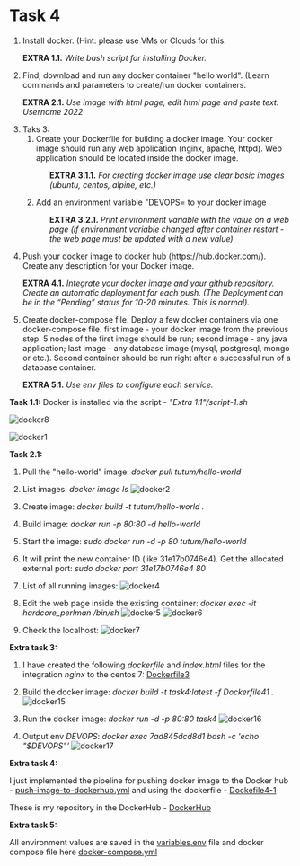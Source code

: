 # Task 4 #

<ol>
  <li>Install docker. (Hint: please use VMs or Clouds  for this.
    <p><b>EXTRA 1.1.</b><i> Write bash script for installing Docker. </p></i></li>
    
  <li>Find, download and run any docker container "hello world". (Learn commands and parameters to create/run docker containers.
<p><b>EXTRA 2.1.</b> <i>Use image with html page, edit html page and paste text: Username 2022</i></p></li>
  <li>Taks 3:
    <ol>
      <li> Create your Dockerfile for building a docker image. Your docker image should run any web application (nginx, apache, httpd). Web application should be located inside the docker image. 
      <ol><p><b>EXTRA 3.1.1.</b> <i>For creating docker image use clear basic images (ubuntu, centos, alpine, etc.)</i></p></ol>
      </li>
      <li>Add an environment variable "DEVOPS=<username> to your docker image 
 <ol><p><b>EXTRA 3.2.1.</b> <i>Print environment variable with the value on a web page (if environment variable changed after container restart - the web page must be updated with a new value)</i></p></ol></li>
    </ol>
  </li>
  <li>Push your docker image to docker hub (https://hub.docker.com/). Create any description for your Docker image. 
<b><p>EXTRA 4.1.</b><i> Integrate your docker image and your github repository. Create an automatic deployment for each push. (The Deployment can be in the “Pending” status for 10-20 minutes. This is normal).</i></p></li>
<li> Create docker-compose file. Deploy a few docker containers via one docker-compose file. 
first image - your docker image from the previous step. 5 nodes of the first image should be run;
second image - any java application;
last image - any database image (mysql, postgresql, mongo or etc.).
Second container should be run right after a successful run of a database container.
	<p><b>EXTRA 5.1.</b> <i>Use env files to configure each service.</i></p></li>
</ol>

__Task 1.1:__ Docker is installed via the script - *"Extra 1.1"/script-1.sh*

![docker8](./images/Screenshot_7.jpg)

![docker1](./images/Screenshot_1.jpg)

__Task 2.1:__
1. Pull the "hello-world" image:
*docker pull tutum/hello-world*

2. List images:
*docker image ls*
![docker2](./images/Screenshot_3.jpg)

3. Create image:
   *docker build -t tutum/hello-world .*

4. Build image:
*docker run -p 80:80 -d hello-world*

5. Start the image: *sudo docker run -d -p 80 tutum/hello-world*
   
6. It will print the new container ID (like 31e17b0746e4). Get the allocated external port: *sudo docker port 31e17b0746e4 80*

7. List of all running images:
 ![docker4](./images/Screenshot_4.jpg)

8. Edit the web page inside the existing container: *docker exec -it hardcore_perlman /bin/sh*
   ![docker5](./images/Screenshot_5.jpg)
   ![docker6](./images/Screenshot_6.jpg)

9. Check the localhost:
   ![docker7](./images/Screenshot_2.jpg)


__Extra task 3:__
1. I have created the following *dockerfile* and *index.html* files for the integration *nginx* to the centos 7:
 [Dockerfile3](https://github.com/ogonek2210/DevOps_SandBox/tree/master/Task4/Extra-3-1)

2. Build the docker image:
    *docker build -t task4:latest -f Dockerfile41 .*
    ![docker15](./images/Screenshot_15.jpg)

3. Run the docker image: 
    *docker run -d -p 80:80 task4*
    ![docker16](./images/Screenshot_16.jpg)

4. Output env *DEVOPS*:
    *docker exec 7ad845dcd8d1 bash -c 'echo "$DEVOPS"'*
    ![docker17](./images/Screenshot_17.jpg)

__Extra task 4:__

I just implemented the pipeline for pushing docker image to the Docker hub - [push-image-to-dockerhub.yml](https://github.com/ogonek2210/DevOps_SandBox/blob/master/.github/workflows/push-image-to-dockerhub.yml) and using the dockerfile - 
[Dockefile4-1](https://github.com/ogonek2210/DevOps_SandBox/tree/master/Task4/Extra-4-1)

These is my repository in the DockerHub -
[DockerHub](https://hub.docker.com/r/ogonek22101989/centos7-with-nginx)

__Extra task 5:__

All environment values are saved in the [variables.env](https://github.com/ogonek2210/DevOps_SandBox/blob/master/Task4/Extra-5/variables.env) file and docker compose file here [docker-compose.yml](https://github.com/ogonek2210/DevOps_SandBox/blob/master/Task4/Extra-5/compose.yaml)
